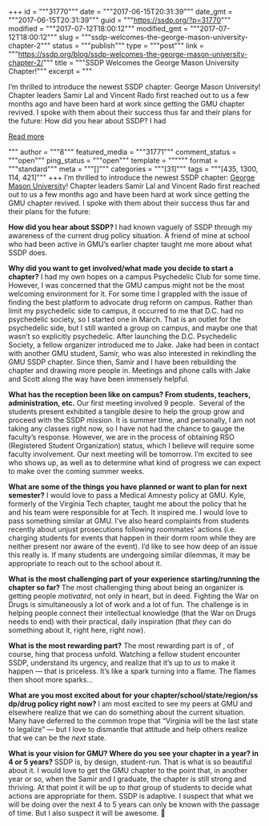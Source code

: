+++
id = """31770"""
date = """2017-06-15T20:31:39"""
date_gmt = """2017-06-15T20:31:39"""
guid = """https://ssdp.org/?p=31770"""
modified = """2017-07-12T18:00:12"""
modified_gmt = """2017-07-12T18:00:12"""
slug = """ssdp-welcomes-the-george-mason-university-chapter-2"""
status = """publish"""
type = """post"""
link = """https://ssdp.org/blog/ssdp-welcomes-the-george-mason-university-chapter-2/"""
title = """SSDP Welcomes the George Mason University Chapter!"""
excerpt = """<p>I&#8217;m thrilled to introduce the newest SSDP chapter: George Mason University! Chapter leaders Samir Lal and Vincent Rado first reached out to us a few months ago and have been hard at work since getting the GMU chapter revived. I spoke with them about their success thus far and their plans for the future: How did you hear about SSDP? I had</p>
<div class="h10"></div>
<p><a class="more-link2 flat" href="https://ssdp.org/blog/ssdp-welcomes-the-george-mason-university-chapter-2/">Read more</a></p>
"""
author = """8"""
featured_media = """31771"""
comment_status = """open"""
ping_status = """open"""
template = """"""
format = """standard"""
meta = """[]"""
categories = """[31]"""
tags = """[435, 1300, 114, 421]"""
+++
I&#8217;m thrilled to introduce the newest SSDP chapter: <a href="http://business.gmu.edu/" target="_blank" rel="noopener">George Mason University</a>! Chapter leaders Samir Lal and Vincent Rado first reached out to us a few months ago and have been hard at work since getting the GMU chapter revived. I spoke with them about their success thus far and their plans for the future:

<strong>How did you hear about SSDP?</strong><strong> </strong>I had known vaguely of SSDP through my awareness of the current drug policy situation. A friend of mine at school who had been active in GMU&#8217;s earlier chapter taught me more about what SSDP does.

<strong>Why did you want to get involved/what made you decide to start a chapter?</strong> I had my own hopes on a campus Psychedelic Club for some time. However, I was concerned that the GMU campus might not be the most welcoming environment for it. For some time I grappled with the issue of finding the best platform to advocate drug reform on campus. Rather than limit my psychedelic side to campus, it occurred to me that D.C. had no psychedelic society, so I started one in March. That is an outlet for the psychedelic side, but I still wanted a group on campus, and maybe one that wasn&#8217;t so explicitly psychedelic. After launching the D.C. Psychedelic Society, a fellow organizer introduced me to Jake. Jake had been in contact with another GMU student, Samir, who was also interested in rekindling the GMU SSDP chapter. Since then, Samir and I have been rebuilding the chapter and drawing more people in. Meetings and phone calls with Jake and Scott along the way have been immensely helpful.

<strong>What has the reception been like on campus? From students, teachers, administration, etc.</strong> Our first meeting involved 9 people.  Several of the students present exhibited a tangible desire to help the group grow and proceed with the SSDP mission. It is summer time, and personally, I am not taking any classes right now, so I have not had the chance to gauge the faculty&#8217;s response. However, we are in the process of obtaining RSO (Registered Student Organization) status, which I believe will require some faculty involvement. Our next meeting will be tomorrow. I&#8217;m excited to see who shows up, as well as to determine what kind of progress we can expect to make over the coming summer weeks.

<strong>What are some of the things you have planned or want to plan for next semester?</strong> I would love to pass a Medical Amnesty policy at GMU. Kyle, formerly of the Virginia Tech chapter, taught me about the policy that he and his team were responsible for at Tech. It inspired me. I would love to pass something similar at GMU. I&#8217;ve also heard complaints from students recently about unjust prosecutions following roommates&#8217; actions (i.e. charging students for events that happen in their dorm room while they are neither present nor aware of the event). I&#8217;d like to see how deep of an issue this really is. If many students are undergoing similar dilemmas, it may be appropriate to reach out to the school about it.

<strong>What is the most challenging part of your experience starting/running the chapter so far?</strong><strong> </strong>The most challenging thing about being an organizer is getting people <i>motivated</i>, not only in heart, but in deed. Fighting the War on Drugs is simultaneously a lot of work and a lot of fun. The challenge is in helping people connect their intellectual knowledge (that the War on Drugs needs to end) with their practical, daily inspiration (that <i>they</i> can do something about it, right here, right now).

<strong>What is the most rewarding part?</strong> The most rewarding part is of , of course, hing that process unfold. Watching a fellow student encounter SSDP, understand its urgency, and realize that it&#8217;s up to <i>us</i> to make it happen &#8212; that is priceless. It&#8217;s like a spark turning into a flame. The flames then shoot more sparks&#8230;

<strong>What are you most excited about for your chapter/school/state/region/ss<wbr />dp/drug policy right now? </strong>I am most excited to see my peers at GMU and elsewhere realize that we can do something about the current situation. Many have deferred to the common trope that &#8220;Virginia will be the last state to legalize&#8221; &#8212; but I love to dismantle that attitude and help others realize that we can be the <i>next</i> state.

<strong>What is your vision for GMU? Where do you see your chapter in a year? in 4 or 5 years? </strong>SSDP is, by design, student-run. That is what is so beautiful about it. I would love to get the GMU chapter to the point that, in another year or so, when the Samir and I graduate, the chapter is still strong and thriving. At that point it will be up to <i>that </i>group of students to decide what actions are appropriate for them. SSDP is adaptive. I suspect that what we will be doing over the next 4 to 5 years can only be known with the passage of time. But I also suspect it will be awesome. 🙂
